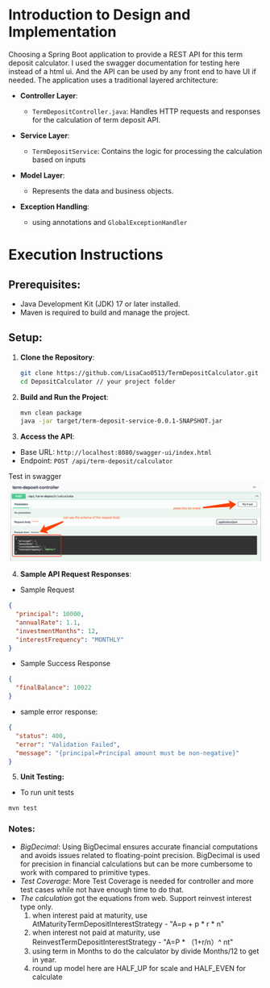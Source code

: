 # Introduction to Design and Implementation

Choosing a Spring Boot application to provide a REST API for 
this term deposit calculator. I used the swagger documentation for testing here instead of a html ui.
And the API can be used by any front end to have UI if needed.
The application uses a traditional layered architecture:

- **Controller Layer**:
  - `TermDepositController.java`: Handles HTTP requests and responses for the calculation of term deposit API.

- **Service Layer**:
  - `TermDepositService`: Contains the logic for processing the calculation based on inputs

- **Model Layer**:
  - Represents the data and business objects.

- **Exception Handling**:
  - using annotations and `GlobalExceptionHandler`

# Execution Instructions
## Prerequisites:
- Java Development Kit (JDK) 17 or later installed.
- Maven is required to build and manage the project.

## Setup:

1. **Clone the Repository**:
    ```bash
    git clone https://github.com/LisaCao0513/TermDepositCalculator.git
    cd DepositCalculator // your project folder
    ```

2. **Build and Run the Project**:
    ```bash
    mvn clean package
    java -jar target/term-deposit-service-0.0.1-SNAPSHOT.jar
    ```

3. **Access the API**:
- Base URL: `http://localhost:8080/swagger-ui/index.html`
- Endpoint: `POST /api/term-deposit/calculator`

Test in swagger
![img.png](img.png)

4. **Sample API Request Responses**:

- Sample Request

```json
{
  "principal": 10000,
  "annualRate": 1.1,
  "investmentMonths": 12,
  "interestFrequency": "MONTHLY"
}
```

- Sample Success Response

```json
{
  "finalBalance": 10022
}
```

- sample error response:
```json
{
  "status": 400,
  "error": "Validation Failed",
  "message": "{principal=Principal amount must be non-negative}"
}
```
5. **Unit Testing:**

- To run unit tests
```bash
mvn test
```

### Notes:
- *BigDecimal*: Using BigDecimal ensures accurate financial computations and avoids issues related to floating-point precision. BigDecimal is used for precision in financial calculations but can be more cumbersome to work with compared to primitive types.
- *Test Coverage*: More Test Coverage is needed for controller and more test cases while not have enough time to do that.
- *The calculation* got the equations from web. Support reinvest interest type only. 
  1. when interest paid at maturity, use AtMaturityTermDepositInterestStrategy - "A=p + p * r * n"
  2. when interest not paid at maturity, use ReinvestTermDepositInterestStrategy - "A=P * （1+r/n）^ nt"
  3. using term in Months to do the calculator by divide Months/12 to get in year.
  4. round up model here are HALF_UP for scale and HALF_EVEN for calculate